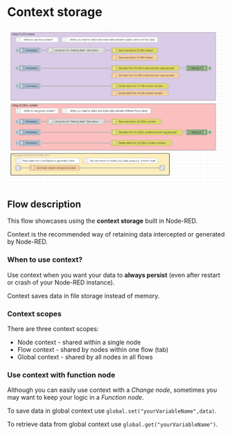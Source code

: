 # Context storage
![the flow view](https://github.com/DatavenueLiveObjects/Node-RED-FAQ-examples/blob/master/Flows/context_storage/img/img1.png?raw=true)
## Flow description

This flow showcases using the **context storage** built in Node-RED.

Context is the recommended way of retaining data intercepted or generated by Node-RED.

### When to use context?
Use context when you want your data to **always persist** (even after restart or crash of your Node-RED instance).

Context saves data in file storage instead of memory.

### Context scopes
There are three context scopes:
- Node context - shared within a single node
- Flow context - shared by nodes within one flow (tab)
- Global context - shared by all nodes in all flows

### Use context with function node
Although you can easily use context with a *Change node*, sometimes you may want to keep your logic in a *Function node*.

To save data in global context use `global.set("yourVariableName",data)`.

To retrieve data from global context use `global.get("yourVariableName")`.
